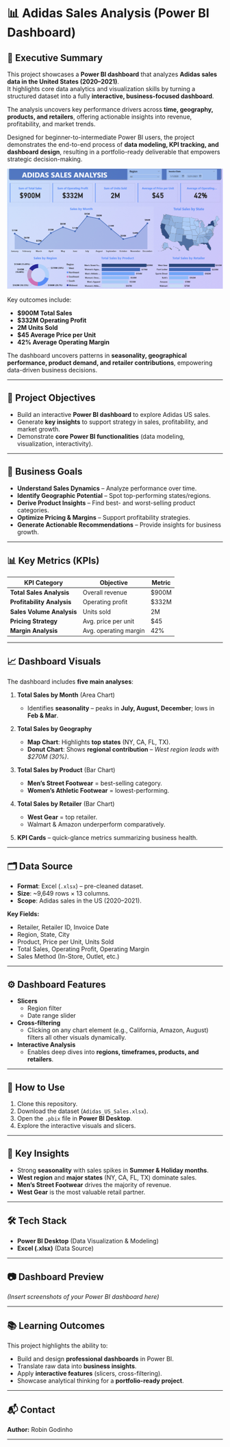 # 📊 Adidas Sales Analysis (Power BI Dashboard)

## 📝 Executive Summary
This project showcases a **Power BI dashboard** that analyzes **Adidas sales data in the United States (2020–2021)**.  
It highlights core data analytics and visualization skills by turning a structured dataset into a fully **interactive, business-focused dashboard**.  

The analysis uncovers key performance drivers across **time, geography, products, and retailers**, offering actionable insights into revenue, profitability, and market trends. 

Designed for beginner-to-intermediate Power BI users, the project demonstrates the end-to-end process of **data modeling, KPI tracking, and dashboard design**, resulting in a portfolio-ready deliverable that empowers strategic decision-making.

![Sales Dashboard](https://github.com/robingodinho/Adidas_Sales_US_Market_PowerBI/blob/main/PowerBI_dashboard.png)

Key outcomes include:
- **$900M Total Sales**  
- **$332M Operating Profit**  
- **2M Units Sold**  
- **$45 Average Price per Unit**  
- **42% Average Operating Margin**  

The dashboard uncovers patterns in **seasonality, geographical performance, product demand, and retailer contributions**, empowering data-driven business decisions.

---

## 🎯 Project Objectives
- Build an interactive **Power BI dashboard** to explore Adidas US sales.  
- Generate **key insights** to support strategy in sales, profitability, and market growth.  
- Demonstrate **core Power BI functionalities** (data modeling, visualization, interactivity).  

---

## 📌 Business Goals
- **Understand Sales Dynamics** – Analyze performance over time.  
- **Identify Geographic Potential** – Spot top-performing states/regions.  
- **Derive Product Insights** – Find best- and worst-selling product categories.  
- **Optimize Pricing & Margins** – Support profitability strategies.  
- **Generate Actionable Recommendations** – Provide insights for business growth.  

---

## 📊 Key Metrics (KPIs)
| KPI Category              | Objective | Metric |
|----------------------------|-----------|--------|
| **Total Sales Analysis**   | Overall revenue | $900M |
| **Profitability Analysis** | Operating profit | $332M |
| **Sales Volume Analysis**  | Units sold | 2M |
| **Pricing Strategy**       | Avg. price per unit | $45 |
| **Margin Analysis**        | Avg. operating margin | 42% |

---

## 📈 Dashboard Visuals
The dashboard includes **five main analyses**:

1. **Total Sales by Month** (Area Chart)  
   - Identifies **seasonality** – peaks in **July, August, December**; lows in **Feb & Mar**.

2. **Total Sales by Geography**  
   - **Map Chart**: Highlights **top states** (NY, CA, FL, TX).  
   - **Donut Chart**: Shows **regional contribution** – *West region leads with $270M (30%)*.

3. **Total Sales by Product** (Bar Chart)  
   - **Men’s Street Footwear** = best-selling category.  
   - **Women’s Athletic Footwear** = lowest-performing.

4. **Total Sales by Retailer** (Bar Chart)  
   - **West Gear** = top retailer.  
   - Walmart & Amazon underperform comparatively.

5. **KPI Cards** – quick-glance metrics summarizing business health.

---

## 🗂 Data Source
- **Format**: Excel (`.xlsx`) – pre-cleaned dataset.  
- **Size**: ~9,649 rows × 13 columns.  
- **Scope**: Adidas sales in the US (2020–2021).  

**Key Fields:**
- Retailer, Retailer ID, Invoice Date  
- Region, State, City  
- Product, Price per Unit, Units Sold  
- Total Sales, Operating Profit, Operating Margin  
- Sales Method (In-Store, Outlet, etc.)  

---

## ⚙️ Dashboard Features
- **Slicers**  
  - Region filter  
  - Date range slider  
- **Cross-filtering**  
  - Clicking on any chart element (e.g., California, Amazon, August) filters all other visuals dynamically.  
- **Interactive Analysis**  
  - Enables deep dives into **regions, timeframes, products, and retailers**.  

---

## 🚀 How to Use
1. Clone this repository.  
2. Download the dataset (`Adidas_US_Sales.xlsx`).  
3. Open the `.pbix` file in **Power BI Desktop**.  
4. Explore the interactive visuals and slicers.  

---

## 📌 Key Insights
- Strong **seasonality** with sales spikes in **Summer & Holiday months**.  
- **West region** and **major states** (NY, CA, FL, TX) dominate sales.  
- **Men’s Street Footwear** drives the majority of revenue.  
- **West Gear** is the most valuable retail partner.  

---

## 🛠 Tech Stack
- **Power BI Desktop** (Data Visualization & Modeling)  
- **Excel (.xlsx)** (Data Source)  

---

## 📷 Dashboard Preview
*(Insert screenshots of your Power BI dashboard here)*  

---

## 📚 Learning Outcomes
This project highlights the ability to:  
- Build and design **professional dashboards** in Power BI.  
- Translate raw data into **business insights**.  
- Apply **interactive features** (slicers, cross-filtering).  
- Showcase analytical thinking for a **portfolio-ready project**.  

---

## 📬 Contact
**Author:** Robin Godinho  

---
